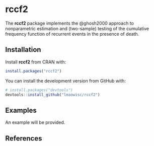 
<!-- README.md is generated from README.Rmd. Please edit that file -->

# rccf2

The **rccf2** package implements the @ghosh2000 approach to
nonparametric estimation and (two-sample) testing of the cumulative
frequency function of recurrent events in the presence of death.

## Installation

Install **rccf2** from CRAN with:

``` r
install.packages("rccf2")
```

You can install the development version from GitHub with:

``` r
# install.packages("devtools")
devtools::install_github("lmaowisc/rccf2")
```

## Examples

An example will be provided.

## References
